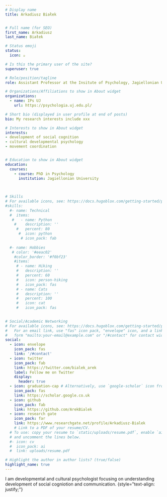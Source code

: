 ```yaml
---
# Display name
title: Arkadiusz Białek


# Full name (for SEO)
first_name: Arkadiusz 
last_name: Białek

# Status emoji
status:
  icon: ☕️

# Is this the primary user of the site?
superuser: true

# Role/position/tagline
role: Assistant Professor at the Insitute of Psychology, Jagiellonian University.  

# Organizations/Affiliations to show in About widget
organizations:
  - name: IPs UJ 
    url: https://psychologia.uj.edu.pl/

# Short bio (displayed in user profile at end of posts)
bio: My research interests include xxx

# Interests to show in About widget
interests:
- development of social cognition
- cultural developmental psychology
- movement coordination


# Education to show in About widget
education:
  courses:
    - course: PhD in Psychology 
      institution: Jagiellonian University
      
    

# Skills
# For available icons, see: https://docs.hugoblox.com/getting-started/page-builder/#icons
#skills:
  #- name: Technical
  #  items:
   #   - name: Python
    #    description: ''
     #   percent: 80
      #  icon: python
       # icon_pack: fab
         
  #- name: Hobbies
   # color: '#eeac02'
    #color_border: '#f0bf23'
    #items:
     # - name: Hiking
     #   description: ''
     #   percent: 60
     #   icon: person-hiking
     #   icon_pack: fas
     # - name: Cats
     #   description: ''
     #   percent: 100
     #   icon: cat
     #   icon_pack: fas
    

# Social/Academic Networking
# For available icons, see: https://docs.hugoblox.com/getting-started/page-builder/#icons
#   For an email link, use "fas" icon pack, "envelope" icon, and a link in the
#   form "mailto:your-email@example.com" or "/#contact" for contact widget.
social:
  - icon: envelope
    icon_pack: fas
    link: '/#contact'
  - icon: twitter
    icon_pack: fab
    link: https://twitter.com/bialek_arek
    label: Follow me on Twitter
    display:
      header: true
  - icon: graduation-cap # Alternatively, use `google-scholar` icon from `ai` icon pack
    icon_pack: fas
    link: https://scholar.google.co.uk
  - icon: github
    icon_pack: fab
    link: https://github.com/ArekBialek
  - icon: research gate
    icon_pack: far
    link: https://www.researchgate.net/profile/Arkadiusz-Bialek
    # Link to a PDF of your resume/CV.
  # To use: copy your resume to `static/uploads/resume.pdf`, enable `ai` icons in `params.yaml`,
  # and uncomment the lines below.
  #- icon: cv
  #  icon_pack: ai
  #  link: uploads/resume.pdf

# Highlight the author in author lists? (true/false)
highlight_name: true
---
```


I am developmental and cultural psychologist focusing on understanding development of social cogniotion and communication.
{style="text-align: justify;"}
